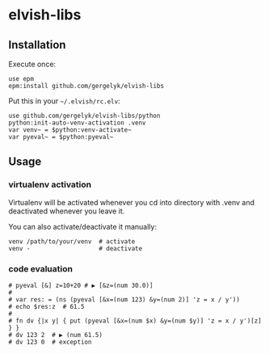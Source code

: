 # elvish-libs

## Installation

Execute once:
```
use epm
epm:install github.com/gergelyk/elvish-libs
```

Put this in your `~/.elvish/rc.elv`:
```
use github.com/gergelyk/elvish-libs/python
python:init-auto-venv-activation .venv
var venv~ = $python:venv-activate~
var pyeval~ = $python:pyeval~
```

## Usage

### virtualenv activation

Virtualenv will be activated whenever you cd into directory with .venv and deactivated whenever you leave it.

You can also activate/deactivate it manually:
```
venv /path/to/your/venv  # activate
venv -                   # deactivate
```

### code evaluation

```
# pyeval [&] z=10+20 # ▶ [&z=(num 30.0)]
#
# var res: = (ns (pyeval [&x=(num 123) &y=(num 2)] 'z = x / y'))
# echo $res:z  # 61.5
#
# fn dv {|x y| { put (pyeval [&x=(num $x) &y=(num $y)] 'z = x / y')[z] } }
# dv 123 2  # ▶ (num 61.5)
# dv 123 0  # exception
```
